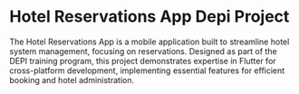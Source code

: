 # Hotel Reservations App Depi Project

The Hotel Reservations App is a mobile application built to streamline hotel system management, focusing on reservations. Designed as part of the DEPI training program, this project demonstrates expertise in Flutter for cross-platform development, implementing essential features for efficient booking and hotel administration.


